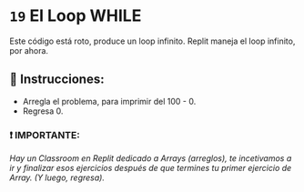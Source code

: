 # `19` El Loop WHILE

Este código está roto, produce un loop infinito. Replit maneja el loop infinito, por ahora.

## :pencil: Instrucciones:
* Arregla el problema, para imprimir del 100 - 0. 
* Regresa 0.

### :exclamation: IMPORTANTE: 
*Hay un Classroom en Replit dedicado a Arrays (arreglos), te incetivamos a ir y finalizar esos ejercicios después de que termines tu primer ejercicio de Array. (Y luego, regresa).*

